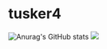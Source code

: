 # tusker4
![Anurag's GitHub stats](https://github-readme-stats.vercel.app/api?username=tusker4&show_icons=true&theme=transparent)
<a href="" target="_blank"><img src="https://img.shields.io/badge/#3776AB?style=for-the-badge&logo=appveyor&logoColor=000000"/></a>
